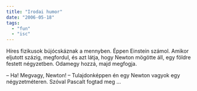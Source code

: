 ```yaml
---
title: "Irodai humor"
date: "2006-05-18"
tags: 
  - "fun"
  - "isc"
---
```


Híres fizikusok bújócskáznak a mennyben. Éppen Einstein számol. Amikor eljutott százig, megfordul, és azt látja, hogy Newton mögötte áll, egy földre festett négyzetben. Odamegy hozzá, majd megfogja.

– Ha! Megvagy, Newton! 
– Tulajdonképpen én egy Newton vagyok egy négyzetméteren. Szóval Pascalt fogtad meg ...
